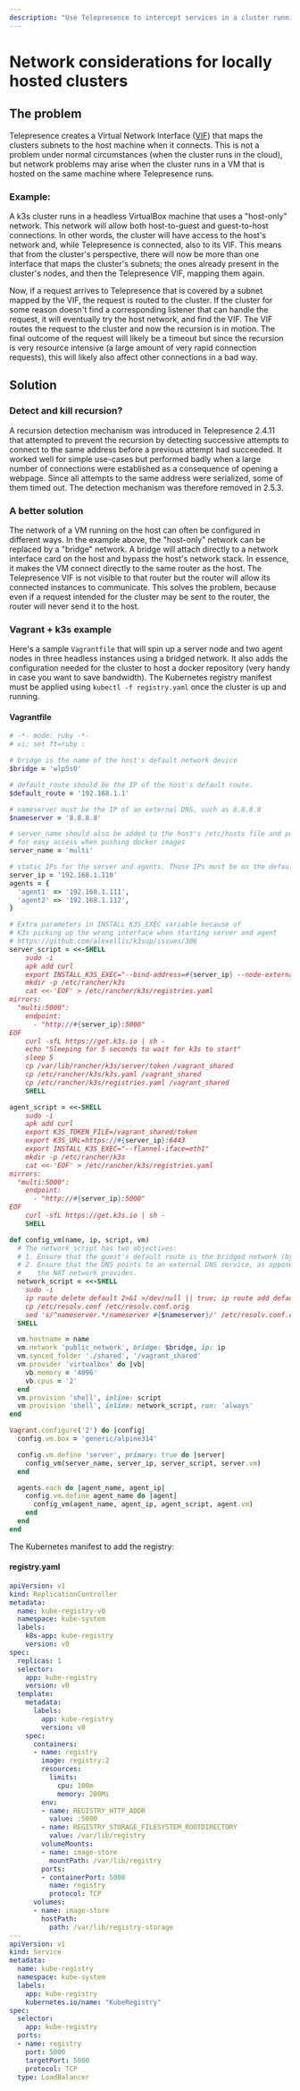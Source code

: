 ```yaml
---
description: "Use Telepresence to intercept services in a cluster running in a hosted virtual machine."
---
```


# Network considerations for locally hosted clusters

## The problem
Telepresence creates a Virtual Network Interface ([VIF](../tun-device)) that maps the clusters subnets to the host machine when it connects. This is not a problem under normal circumstances (when the cluster runs in the cloud), but network problems may arise when the cluster runs in a VM that is hosted on the same machine where Telepresence runs.

### Example:
A k3s cluster runs in a headless VirtualBox machine that uses a "host-only" network. This network will allow both host-to-guest and guest-to-host connections. In other words, the cluster will have access to the host's network and, while Telepresence is connected, also to its VIF. This means that from the cluster's perspective, there will now be more than one interface that maps the cluster's subnets; the ones already present in the cluster's nodes, and then the Telepresence VIF, mapping them again.

Now, if a request arrives to Telepresence that is covered by a subnet mapped by the VIF, the request is routed to the cluster. If the cluster for some reason doesn't find a corresponding listener that can handle the request, it will eventually try the host network, and find the VIF. The VIF routes the request to the cluster and now the recursion is in motion. The final outcome of the request will likely be a timeout but since the recursion is very resource intensive (a large amount of very rapid connection requests), this will likely also affect other connections in a bad way. 

## Solution

### Detect and kill recursion?
A recursion detection mechanism was introduced in Telepresence 2.4.11 that attempted to prevent the recursion by detecting successive attempts to connect to the same address before a previous attempt had succeeded. It worked well for simple use-cases but performed badly when a large number of connections were established as a consequence of opening a webpage. Since all attempts to the same address were serialized, some of them timed out. The detection mechanism was therefore removed in 2.5.3.

### A better solution
The network of a VM running on the host can often be configured in different ways. In the example above, the "host-only" network can be replaced by a "bridge" network. A bridge will attach directly to a network interface card on the host and bypass the host's network stack. In essence, it makes the VM connect directly to the same router as the host. The Telepresence VIF is not visible to that router but the router will allow its connected instances to communicate. This solves the problem, because even if a request intended for the cluster may be sent to the router, the router will never send it to the host.

### Vagrant + k3s example
Here's a sample `Vagrantfile` that will spin up a server node and two agent nodes in three headless instances using a bridged network. It also adds the configuration needed for the cluster to host a docker repository (very handy in case you want to save bandwidth). The Kubernetes registry manifest must be applied using `kubectl -f registry.yaml` once the cluster is up and running.

#### Vagrantfile
```ruby
# -*- mode: ruby -*-
# vi: set ft=ruby :

# bridge is the name of the host's default network device
$bridge = 'wlp5s0'

# default_route should be the IP of the host's default route.
$default_route = '192.168.1.1'

# nameserver must be the IP of an external DNS, such as 8.8.8.8
$nameserver = '8.8.8.8'

# server_name should also be added to the host's /etc/hosts file and point to the server_ip
# for easy access when pushing docker images
server_name = 'multi'

# static IPs for the server and agents. Those IPs must be on the default router's subnet
server_ip = '192.168.1.110'
agents = {
  'agent1' => '192.168.1.111',
  'agent2' => '192.168.1.112',
}

# Extra parameters in INSTALL_K3S_EXEC variable because of
# K3s picking up the wrong interface when starting server and agent
# https://github.com/alexellis/k3sup/issues/306
server_script = <<-SHELL
    sudo -i
    apk add curl
    export INSTALL_K3S_EXEC="--bind-address=#{server_ip} --node-external-ip=#{server_ip} --flannel-iface=eth1"
    mkdir -p /etc/rancher/k3s
    cat <<-'EOF' > /etc/rancher/k3s/registries.yaml
mirrors:
  "multi:5000":
    endpoint:
      - "http://#{server_ip}:5000"
EOF
    curl -sfL https://get.k3s.io | sh -
    echo "Sleeping for 5 seconds to wait for k3s to start"
    sleep 5
    cp /var/lib/rancher/k3s/server/token /vagrant_shared
    cp /etc/rancher/k3s/k3s.yaml /vagrant_shared
    cp /etc/rancher/k3s/registries.yaml /vagrant_shared
    SHELL

agent_script = <<-SHELL
    sudo -i
    apk add curl
    export K3S_TOKEN_FILE=/vagrant_shared/token
    export K3S_URL=https://#{server_ip}:6443
    export INSTALL_K3S_EXEC="--flannel-iface=eth1"
    mkdir -p /etc/rancher/k3s
    cat <<-'EOF' > /etc/rancher/k3s/registries.yaml
mirrors:
  "multi:5000":
    endpoint:
      - "http://#{server_ip}:5000"
EOF
    curl -sfL https://get.k3s.io | sh -
    SHELL

def config_vm(name, ip, script, vm)
  # The network_script has two objectives:
  # 1. Ensure that the guest's default route is the bridged network (bypass the network of the host)
  # 2. Ensure that the DNS points to an external DNS service, as opposed to the DNS of the host that
  #    the NAT network provides.
  network_script = <<-SHELL
    sudo -i
    ip route delete default 2>&1 >/dev/null || true; ip route add default via #{$default_route}
    cp /etc/resolv.conf /etc/resolv.conf.orig
    sed 's/^nameserver.*/nameserver #{$nameserver}/' /etc/resolv.conf.orig > /etc/resolv.conf
  SHELL

  vm.hostname = name
  vm.network 'public_network', bridge: $bridge, ip: ip
  vm.synced_folder './shared', '/vagrant_shared'
  vm.provider 'virtualbox' do |vb|
    vb.memory = '4096'
    vb.cpus = '2'
  end
  vm.provision 'shell', inline: script
  vm.provision 'shell', inline: network_script, run: 'always'
end

Vagrant.configure('2') do |config|
  config.vm.box = 'generic/alpine314'

  config.vm.define 'server', primary: true do |server|
    config_vm(server_name, server_ip, server_script, server.vm)
  end

  agents.each do |agent_name, agent_ip|
    config.vm.define agent_name do |agent|
      config_vm(agent_name, agent_ip, agent_script, agent.vm)
    end
  end
end
```

The Kubernetes manifest to add the registry:

#### registry.yaml
```yaml
apiVersion: v1
kind: ReplicationController
metadata:
  name: kube-registry-v0
  namespace: kube-system
  labels:
    k8s-app: kube-registry
    version: v0
spec:
  replicas: 1
  selector:
    app: kube-registry
    version: v0
  template:
    metadata:
      labels:
        app: kube-registry
        version: v0
    spec:
      containers:
      - name: registry
        image: registry:2
        resources:
          limits:
            cpu: 100m
            memory: 200Mi
        env:
        - name: REGISTRY_HTTP_ADDR
          value: :5000
        - name: REGISTRY_STORAGE_FILESYSTEM_ROOTDIRECTORY
          value: /var/lib/registry
        volumeMounts:
        - name: image-store
          mountPath: /var/lib/registry
        ports:
        - containerPort: 5000
          name: registry
          protocol: TCP
      volumes:
      - name: image-store
        hostPath:
          path: /var/lib/registry-storage
---
apiVersion: v1
kind: Service
metadata:
  name: kube-registry
  namespace: kube-system
  labels:
    app: kube-registry
    kubernetes.io/name: "KubeRegistry"
spec:
  selector:
    app: kube-registry
  ports:
  - name: registry
    port: 5000
    targetPort: 5000
    protocol: TCP
  type: LoadBalancer
```


